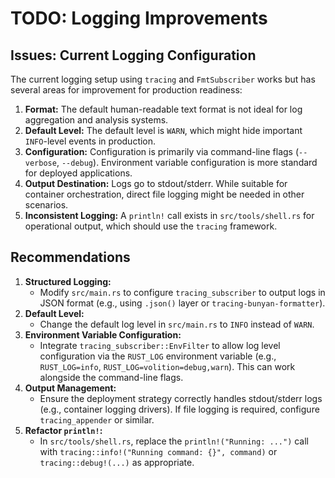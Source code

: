 # TODO: Logging Improvements

## Issues: Current Logging Configuration

The current logging setup using `tracing` and `FmtSubscriber` works but has several areas for improvement for production readiness:

1.  **Format:** The default human-readable text format is not ideal for log aggregation and analysis systems.
2.  **Default Level:** The default level is `WARN`, which might hide important `INFO`-level events in production.
3.  **Configuration:** Configuration is primarily via command-line flags (`--verbose`, `--debug`). Environment variable configuration is more standard for deployed applications.
4.  **Output Destination:** Logs go to stdout/stderr. While suitable for container orchestration, direct file logging might be needed in other scenarios.
5.  **Inconsistent Logging:** A `println!` call exists in `src/tools/shell.rs` for operational output, which should use the `tracing` framework.

## Recommendations

1.  **Structured Logging:**
    *   Modify `src/main.rs` to configure `tracing_subscriber` to output logs in JSON format (e.g., using `.json()` layer or `tracing-bunyan-formatter`).
2.  **Default Level:**
    *   Change the default log level in `src/main.rs` to `INFO` instead of `WARN`.
3.  **Environment Variable Configuration:**
    *   Integrate `tracing_subscriber::EnvFilter` to allow log level configuration via the `RUST_LOG` environment variable (e.g., `RUST_LOG=info`, `RUST_LOG=volition=debug,warn`). This can work alongside the command-line flags.
4.  **Output Management:**
    *   Ensure the deployment strategy correctly handles stdout/stderr logs (e.g., container logging drivers). If file logging is required, configure `tracing_appender` or similar.
5.  **Refactor `println!`:**
    *   In `src/tools/shell.rs`, replace the `println!("Running: ...")` call with `tracing::info!("Running command: {}", command)` or `tracing::debug!(...)` as appropriate.
